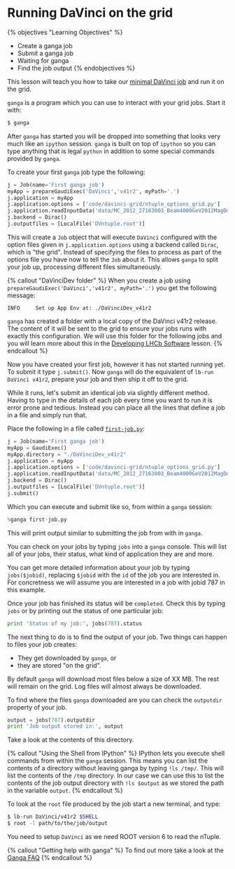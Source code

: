 # Running DaVinci on the grid

{% objectives "Learning Objectives" %}
* Create a ganga job
* Submit a ganga job
* Waiting for ganga
* Find the job output
{% endobjectives %} 

This lesson will teach you how to take our [minimal DaVinci
job](minimal-dv-job.html) and run it on the grid.

`ganga` is a program which you can use to interact with your grid
jobs. Start it with:

```bash
$ ganga
```

After `ganga` has started you will be dropped into something that
looks very much like an `ipython` session. `ganga` is built on top of
`ipython` so you can type anything that is legal `python` in addition
to some special commands provided by `ganga`.

To create your first `ganga` job type the following:

```python
j = Job(name='First ganga job')
myApp = prepareGaudiExec('DaVinci','v41r2', myPath='.')
j.application = myApp
j.application.options = ['code/davinci-grid/ntuple_options_grid.py']
j.application.readInputData('data/MC_2012_27163003_Beam4000GeV2012MagDownNu2.5Pythia8_Sim08e_Digi13_Trig0x409f0045_Reco14a_Stripping20NoPrescalingFlagged_ALLSTREAMS.DST.py')
j.backend = Dirac()
j.outputfiles = [LocalFile('DVntuple.root')]
```

This will create a `Job` object that will execute `DaVinci` configured 
with the option files given in `j.application.options` using a
backend called `Dirac`, which is "the grid". Instead of specifying the
files to process as part of the options file you have now to tell the
`Job` about it. This allows `ganga` to split your job up,
processing different files simultaneously.

{% callout "DaVinciDev folder" %}
When you create a job using `prepareGaudiExec('DaVinci','v41r2', myPath='.')`
you get the following message:
```
INFO     Set up App Env at: ./DaVinciDev_v41r2
```
`ganga` has created a folder with a local copy of the DaVinci v41r2 release.
The content of it will be sent to the grid to ensure your jobs runs with 
exactly this configuration.
We will use this folder for the following jobs and you will learn more about
this in the [Developing LHCb Software](lhcb-dev.html) lesson.
{% endcallout %} 

Now you have created your first job, however it has not started
running yet. To submit it type `j.submit()`. Now `ganga` will do the
equivalent of `lb-run DaVinci v41r2`, prepare your job and then
ship it off to the grid.

While it runs, let's submit an identical job via slightly different
method. Having to type in the details of each job every time you want
to run it is error prone and tedious. Instead you can place all the
lines that define a job in a file and simply run that.

Place the following in a file called [`first-job.py`](code/davinci-grid/first-job.py):

```python
j = Job(name='First ganga job')
myApp = GaudiExec()
myApp.directory = "./DaVinciDev_v41r2"
j.application = myApp
j.application.options = ['code/davinci-grid/ntuple_options_grid.py']
j.application.readInputData('data/MC_2012_27163003_Beam4000GeV2012MagDownNu2.5Pythia8_Sim08e_Digi13_Trig0x409f0045_Reco14a_Stripping20NoPrescalingFlagged_ALLSTREAMS.DST.py')
j.backend = Dirac()
j.outputfiles = [LocalFile('DVntuple.root')]
j.submit()
```

Which you can execute and submit like so, from within a `ganga`
session:

```python
%ganga first-job.py
```

This will print output similar to submitting the job from with in
`ganga`.

You can check on your jobs by typing `jobs` into a `ganga`
console. This will list all of your jobs, their status, what kind of
application they are and more.

You can get more detailed information about your job by typing
`jobs($jobid)`, replacing `$jobid` with the `id` of the job you are
interested in. For concretness we will assume you are interested in
a job with jobid 787 in this example.

Once your job has finished its status will be `completed`. Check this
by typing `jobs` or by printing out the status of one particular job:

```python
print 'Status of my job:', jobs(787).status
```

The next thing to do is to find the output of your job. Two things can
happen to files your job creates:

* They get downloaded by `ganga`, or
* they are stored "on the grid".

By default `ganga` will download most files below a size of XX MB. The
rest will remain on the grid. Log files will almost always be downloaded.

To find where the files `ganga` downloaded are you can check the `outputdir`
property of your job.

```python
output = jobs(787).outputdir
print 'Job output stored in:', output
```

Take a look at the contents of this directory.

{% callout "Using the Shell from IPython" %}
IPython lets you execute shell commands from within the `ganga` session.
This means you can list the contents of a directory without leaving ganga
by typing `!ls /tmp/`. This will list the contents of the `/tmp` directory.
In our case we can use this to list the contents of the job output directory
with `!ls $output` as we stored the path in the variable `output`.
{% endcallout %} 

To look at the `root` file produced by the job start a new terminal, and
type:

```bash
$ lb-run DaVinci/v41r2 $SHELL
$ root -l path/to/the/job/output
```

You need to setup `DaVinci` as we need ROOT version 6 to read the nTuple.

{% callout "Getting help with ganga" %}
To find out more take a look at the [Ganga 
FAQ](https://twiki.cern.ch/twiki/bin/view/LHCb/FAQ/GangaLHCbFAQ)
{% endcallout %} 
